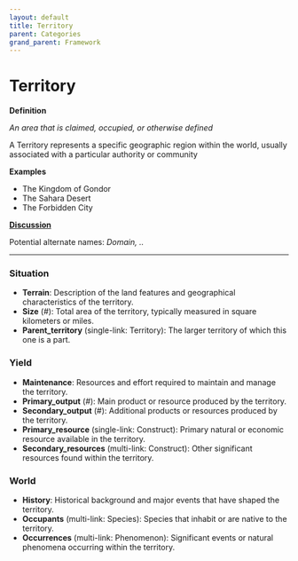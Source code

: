 ```yaml
---
layout: default
title: Territory
parent: Categories
grand_parent: Framework 
---
```


# Territory

**Definition**

*An area that is claimed, occupied, or otherwise defined*

A Territory represents a specific geographic region within the world, usually associated with a particular authority or community

**Examples**
- The Kingdom of Gondor
- The Sahara Desert
- The Forbidden City

**[Discussion](https://github.com/OnlyWorlds/OnlyWorlds/discussions/categories/Territory)**

Potential alternate names: *Domain, ..*


---
### Situation
- **Terrain**: Description of the land features and geographical characteristics of the territory.
- **Size** (#): Total area of the territory, typically measured in square kilometers or miles.
- **Parent_territory** (single-link: Territory): The larger territory of which this one is a part.

### Yield
- **Maintenance**: Resources and effort required to maintain and manage the territory.
- **Primary_output** (#): Main product or resource produced by the territory.
- **Secondary_output** (#): Additional products or resources produced by the territory.
- **Primary_resource** (single-link: Construct): Primary natural or economic resource available in the territory.
- **Secondary_resources** (multi-link: Construct): Other significant resources found within the territory.

### World
- **History**: Historical background and major events that have shaped the territory.
- **Occupants** (multi-link: Species): Species that inhabit or are native to the territory.
- **Occurrences** (multi-link: Phenomenon): Significant events or natural phenomena occurring within the territory.

